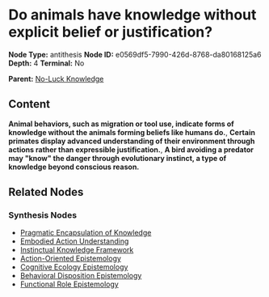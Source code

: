 # Do animals have knowledge without explicit belief or justification?

**Node Type:** antithesis
**Node ID:** e0569df5-7990-426d-8768-da80168125a6
**Depth:** 4
**Terminal:** No

**Parent:** [No-Luck Knowledge](no-luck-knowledge-synthesis-36535539-0fb8-4bd7-8a42-427e858f1985.md)

## Content

**Animal behaviors, such as migration or tool use, indicate forms of knowledge without the animals forming beliefs like humans do.**, **Certain primates display advanced understanding of their environment through actions rather than expressible justification.**, **A bird avoiding a predator may "know" the danger through evolutionary instinct, a type of knowledge beyond conscious reason.**

## Related Nodes

### Synthesis Nodes

- [Pragmatic Encapsulation of Knowledge](pragmatic-encapsulation-of-knowledge-synthesis-9e3e75b9-79e7-400d-a69e-5d498b3d35d1.md)
- [Embodied Action Understanding](embodied-action-understanding-synthesis-7b2b60ac-15b6-4963-9070-5e4f4adc046f.md)
- [Instinctual Knowledge Framework](instinctual-knowledge-framework-synthesis-0530fc70-11de-498f-a3f3-1d8ee716ee2a.md)
- [Action-Oriented Epistemology](action-oriented-epistemology-synthesis-77374556-b40e-4c5c-8e6c-341113d84e68.md)
- [Cognitive Ecology Epistemology](cognitive-ecology-epistemology-synthesis-abac8c9c-813f-4a90-8dd1-5bd6d3fc322f.md)
- [Behavioral Disposition Epistemology](behavioral-disposition-epistemology-synthesis-e2b72859-8be3-4551-a730-a369f324b929.md)
- [Functional Role Epistemology](functional-role-epistemology-synthesis-c4b9c468-4af9-4f24-9ea0-4759403862e6.md)
